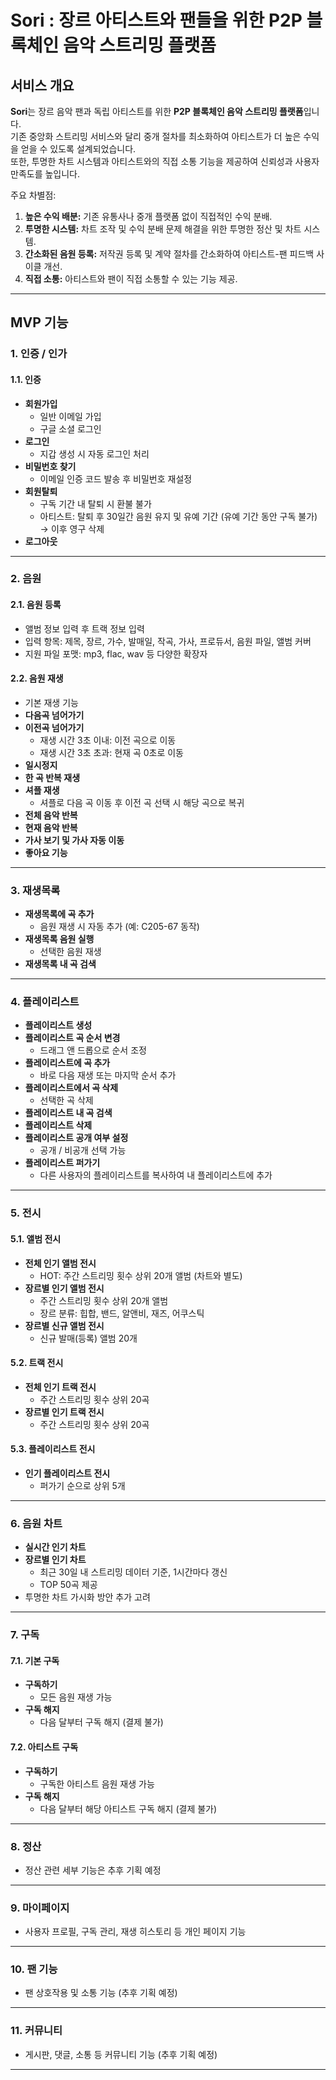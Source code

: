 # Sori : 장르 아티스트와 팬들을 위한 P2P 블록체인 음악 스트리밍 플랫폼

## 서비스 개요

**Sori**는 장르 음악 팬과 독립 아티스트를 위한 **P2P 블록체인 음악 스트리밍 플랫폼**입니다.  
기존 중앙화 스트리밍 서비스와 달리 중개 절차를 최소화하여 아티스트가 더 높은 수익을 얻을 수 있도록 설계되었습니다.  
또한, 투명한 차트 시스템과 아티스트와의 직접 소통 기능을 제공하여 신뢰성과 사용자 만족도를 높입니다.

주요 차별점:
1. **높은 수익 배분:** 기존 유통사나 중개 플랫폼 없이 직접적인 수익 분배.
2. **투명한 시스템:** 차트 조작 및 수익 분배 문제 해결을 위한 투명한 정산 및 차트 시스템.
3. **간소화된 음원 등록:** 저작권 등록 및 계약 절차를 간소화하여 아티스트-팬 피드백 사이클 개선.
4. **직접 소통:** 아티스트와 팬이 직접 소통할 수 있는 기능 제공.

---

## MVP 기능

### 1. 인증 / 인가

#### 1.1. 인증
- **회원가입**  
  - 일반 이메일 가입  
  - 구글 소셜 로그인
- **로그인**  
  - 지갑 생성 시 자동 로그인 처리
- **비밀번호 찾기**  
  - 이메일 인증 코드 발송 후 비밀번호 재설정
- **회원탈퇴**  
  - 구독 기간 내 탈퇴 시 환불 불가  
  - 아티스트: 탈퇴 후 30일간 음원 유지 및 유예 기간 (유예 기간 동안 구독 불가) → 이후 영구 삭제
- **로그아웃**

---

### 2. 음원

#### 2.1. 음원 등록
- 앨범 정보 입력 후 트랙 정보 입력  
- 입력 항목: 제목, 장르, 가수, 발매일, 작곡, 가사, 프로듀서, 음원 파일, 앨범 커버  
- 지원 파일 포맷: mp3, flac, wav 등 다양한 확장자

#### 2.2. 음원 재생
- 기본 재생 기능
- **다음곡 넘어가기**
- **이전곡 넘어가기**  
  - 재생 시간 3초 이내: 이전 곡으로 이동  
  - 재생 시간 3초 초과: 현재 곡 0초로 이동
- **일시정지**
- **한 곡 반복 재생**
- **셔플 재생**  
  - 셔플로 다음 곡 이동 후 이전 곡 선택 시 해당 곡으로 복귀
- **전체 음악 반복**
- **현재 음악 반복**
- **가사 보기 및 가사 자동 이동**
- **좋아요 기능**

---

### 3. 재생목록

- **재생목록에 곡 추가**  
  - 음원 재생 시 자동 추가 (예: C205-67 동작)
- **재생목록 음원 실행**  
  - 선택한 음원 재생
- **재생목록 내 곡 검색**

---

### 4. 플레이리스트

- **플레이리스트 생성**
- **플레이리스트 곡 순서 변경**  
  - 드래그 앤 드롭으로 순서 조정
- **플레이리스트에 곡 추가**  
  - 바로 다음 재생 또는 마지막 순서 추가
- **플레이리스트에서 곡 삭제**  
  - 선택한 곡 삭제
- **플레이리스트 내 곡 검색**
- **플레이리스트 삭제**
- **플레이리스트 공개 여부 설정**  
  - 공개 / 비공개 선택 가능
- **플레이리스트 퍼가기**  
  - 다른 사용자의 플레이리스트를 복사하여 내 플레이리스트에 추가

---

### 5. 전시

#### 5.1. 앨범 전시
- **전체 인기 앨범 전시**  
  - HOT: 주간 스트리밍 횟수 상위 20개 앨범 (차트와 별도)
- **장르별 인기 앨범 전시**  
  - 주간 스트리밍 횟수 상위 20개 앨범  
  - 장르 분류: 힙합, 밴드, 알앤비, 재즈, 어쿠스틱
- **장르별 신규 앨범 전시**  
  - 신규 발매(등록) 앨범 20개

#### 5.2. 트랙 전시
- **전체 인기 트랙 전시**  
  - 주간 스트리밍 횟수 상위 20곡
- **장르별 인기 트랙 전시**  
  - 주간 스트리밍 횟수 상위 20곡

#### 5.3. 플레이리스트 전시
- **인기 플레이리스트 전시**  
  - 퍼가기 순으로 상위 5개

---

### 6. 음원 차트

- **실시간 인기 차트**
- **장르별 인기 차트**  
  - 최근 30일 내 스트리밍 데이터 기준, 1시간마다 갱신  
  - TOP 50곡 제공
- 투명한 차트 가시화 방안 추가 고려

---

### 7. 구독

#### 7.1. 기본 구독
- **구독하기**  
  - 모든 음원 재생 가능
- **구독 해지**  
  - 다음 달부터 구독 해지 (결제 불가)

#### 7.2. 아티스트 구독
- **구독하기**  
  - 구독한 아티스트 음원 재생 가능
- **구독 해지**  
  - 다음 달부터 해당 아티스트 구독 해지 (결제 불가)

---

### 8. 정산

- 정산 관련 세부 기능은 추후 기획 예정

---

### 9. 마이페이지

- 사용자 프로필, 구독 관리, 재생 히스토리 등 개인 페이지 기능

---

### 10. 팬 기능

- 팬 상호작용 및 소통 기능 (추후 기획 예정)

---

### 11. 커뮤니티

- 게시판, 댓글, 소통 등 커뮤니티 기능 (추후 기획 예정)

---

